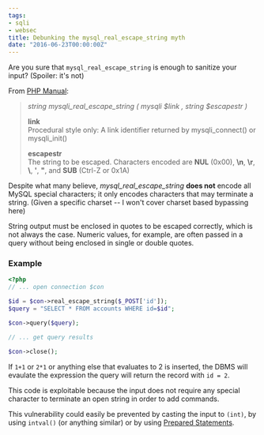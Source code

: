 ```yaml
---
tags:
- sqli
- websec
title: Debunking the mysql_real_escape_string myth
date: "2016-06-23T00:00:00Z"
---
```


Are you sure that `mysql_real_escape_string` is enough to sanitize your input?
(Spoiler: it's not)


From [PHP Manual](http://php.net/manual/it/mysqli.real-escape-string.php):

> *string mysqli_real_escape_string ( mysqli $link , string $escapestr )*
>
> **link**  
> Procedural style only: A link identifier returned by mysqli_connect() or mysqli_init()
>
> **escapestr**  
> The string to be escaped.
> Characters encoded are **NUL** (0x00), **\n**, **\r**, **\\**, **'**, **"**, and **SUB** (Ctrl-Z or 0x1A)

Despite what many believe, *mysql_real_escape_string* **does not** encode all MySQL special characters; it only encodes characters that may terminate a string. (Given a specific charset -- I won't cover charset based bypassing here)

String output must be enclosed in quotes to be escaped correctly, which is not always the case. Numeric values, for example, are often passed in a query without being enclosed in single or double quotes.

### Example


``` php
<?php
// ... open connection $con

$id = $con->real_escape_string($_POST['id']);
$query = "SELECT * FROM accounts WHERE id=$id";

$con->query($query);

// ... get query results

$con->close();
```

If `1+1` or `2*1` or anything else that evaluates to 2 is inserted, the DBMS will evaulate the expression the query will return the record with `id = 2`.

This code is exploitable because the input does not require any special character to terminate an open string in order to add commands.

This vulnerability could easily be prevented by casting the input to `(int)`, by using `intval()` (or anything similar) or by using [Prepared Statements](http://php.net/manual/it/mysqli.prepare.php).
